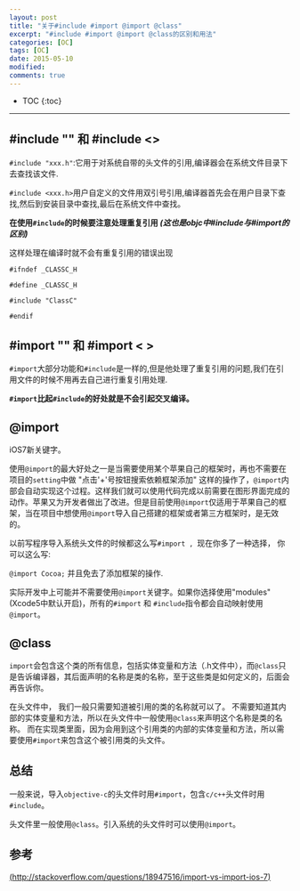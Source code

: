 ```yaml
---
layout: post
title: "关于#include #import @import @class"
excerpt: "#include #import @import @class的区别和用法"
categories: [OC]
tags: [OC]
date: 2015-05-10
modified: 
comments: true
---
```


* TOC
{:toc}
---

## #include "" 和 #include <>

`#include "xxx.h"`:它用于对系统自带的头文件的引用,编译器会在系统文件目录下去查找该文件.

`#include <xxx.h>`用户自定义的文件用双引号引用,编译器首先会在用户目录下查找,然后到安装目录中查找,最后在系统文件中查找。

**在使用`#include`的时候要注意处理重复引用 *(这也是objc中#include与#import的区别)***

这样处理在编译时就不会有重复引用的错误出现

```
#ifndef _CLASSC_H

#define _CLASSC_H

#include "ClassC"

#endif
```



## #import "" 和 #import < >

`#import`大部分功能和`#include`是一样的,但是他处理了重复引用的问题,我们在引用文件的时候不用再去自己进行重复引用处理.

**`#import`比起`#include`的好处就是不会引起交叉编译。**



## @import 

iOS7新关键字。

使用`@import`的最大好处之一是当需要使用某个苹果自己的框架时，再也不需要在项目的`setting`中做 "点击'+'号按钮搜索依赖框架添加" 这样的操作了，`@import`内部会自动实现这个过程。这样我们就可以使用代码完成以前需要在图形界面完成的动作。苹果又为开发者做出了改进。但是目前使用`@import`仅适用于苹果自己的框架，当在项目中想使用`@import`导入自己搭建的框架或者第三方框架时，是无效的。

以前写程序导入系统头文件的时候都这么写`#import , `现在你多了一种选择， 你可以这么写:

`@import Cocoa;` 并且免去了添加框架的操作.

实际开发中上可能并不需要使用`@import`关键字。如果你选择使用"modules"(Xcode5中默认开启)，所有的`#import` 和 `#include`指令都会自动映射使用`@import`。



## @class 

`import`会包含这个类的所有信息，包括实体变量和方法（.h文件中），而`@class`只是告诉编译器，其后面声明的名称是类的名称，至于这些类是如何定义的，后面会再告诉你。

在头文件中， 我们一般只需要知道被引用的类的名称就可以了。 不需要知道其内部的实体变量和方法，所以在头文件中一般使用`@class`来声明这个名称是类的名称。 而在实现类里面，因为会用到这个引用类的内部的实体变量和方法，所以需要使用`#import`来包含这个被引用类的头文件。

## 总结

一般来说，导入`objective-c`的头文件时用`#import`，包含`c/c++`头文件时用`#include`。

头文件里一般使用`@class`。引入系统的头文件时可以使用`@import`。

## 参考

[(http://stackoverflow.com/questions/18947516/import-vs-import-ios-7)](http://stackoverflow.com/questions/18947516/import-vs-import-ios-7)